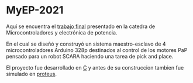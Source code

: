 # MyEP-2021

Aquí se encuentra el [trabajo final]( https://github.com/agusc4/MyEP-2021/blob/main/INFORME%20FINAL%20-%20MyEP%20-%20Robot%20SCARA.pdf) presentado en la catedra de Microcontroladores y electrónica de potencia. 

En el cual se diseñó y construyó un sistema maestro-esclavo de 4 microcontroladores Arduino 328p destinados al control de los motores PaP pensado para un robot SCARA haciendo una tarea de pick and place. 

El proyecto fue desarrollado en [C]( https://github.com/agusc4/MyEP-2021/tree/main/Codigo) y antes de su construccion tambien fue simulado en [proteus]( https://github.com/agusc4/MyEP-2021/tree/main/Codigo/Simulacion%20proteus).
